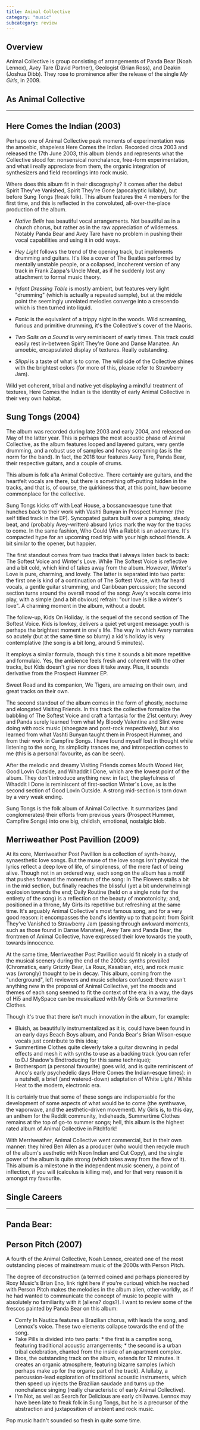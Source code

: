 ```yaml
---
title: Animal Collective
category: "music"
subcategory: review
---
```


## Overview

Animal Collective is group consisting of arrangements of Panda Bear (Noah Lennox), Avey Tare (David Portner), Geologist (Brian Ross), and Deakin (Joshua Dibb). They rose to prominence after the release of the single *My Girls*, in 2009.

## As Animal Collective
---

## Here Comes the Indian (2003)

Perhaps one of Animal Collective peak moments of experimentation was the amoebic, shapeless Here Comes the Indian. Recorded circa 2003 and released the 17th June 2003, this album blends and represents what the Collective stood for: nonsensical nonchalance, free-form experimentation, and what i really appreciate from them, the organic integration of synthesizers and field recordings into rock music.


Where does this album fit in their discography? It comes after the debut Spirit They've Vanished, Spirit They're Gone (apocalyptic lullaby), but before Sung Tongs (freak folk). This album features the 4 members for the first time, and this is reflected in the convoluted, all-over-the-place production of the album.

* *Native Belle* has beautiful vocal arrangements. Not beautiful as in a church chorus, but rather as in the raw appreciation of wilderness. Notably Panda Bear and Avey Tare have no problem in pushing their vocal capabilities and using it in odd ways.

* *Hey Light* follows the trend of the opening track, but implements drumming and guitars. It's like a cover of The Beatles performed by mentally unstable people, or a collapsed, incoherent version of any track in Frank Zappa's Uncle Meat, as if he suddenly lost any attachment to formal music theory.

* *Infant Dressing Table* is mostly ambient, but features very light "drumming" (which is actually a repeated sample), but at the middle point the seemingly unrelated melodies converge into a crescendo which is then turned into liquid.

* *Panic* is the equivalent of a trippy night in the woods. Wild screaming, furious and primitive drumming, it's the Collective's cover of the Maoris.

* *Two Sails on a Sound* is very reminiscent of early times. This track could easily rest in-between Spirit They're Gone and Danse Manatee. An amoebic, encapsulated display of textures. Really outstanding. 

* *Slippi* is a taste of what is to come. The wild side of the Collective shines with the brightest colors (for more of this, please refer to Strawberry Jam).


Wild yet coherent, tribal and native yet displaying a mindful treatment of textures,  Here Comes the Indian is the identity of early Animal Collective in their very own habitat.


## Sung Tongs (2004)

The album was recorded during late 2003 and early 2004, and released on May of the latter year. This is perhaps the most acoustic phase of Animal Collective, as the album features looped and layered guitars, very gentle drumming, and a robust use of samples and heavy screaming (as is the norm for the band). In fact, the 2018 tour features Avey Tare, Panda Bear, their respective guitars, and a couple of drums.


This album is folk a'la Animal Collective. There certainly are guitars, and the heartfelt vocals are there, but there is something off-putting hidden in the tracks, and that is, of course, the quirkiness that, at this point, haw become commonplace for the collective.

Sung Tongs kicks off with Leaf House, a bossanovaesque tune that hunches back to their work with Vashti Bunyan in Prospect Hummer (the self titled track in the EP). Syncopated guitars built over a pumping, steady beat, and (probably Avey-written) absurd lyrics mark the way for the tracks to come. In the same fashion, Who Could Win a Rabbit is an adventure. It's compacted hype for an upcoming road trip with your high school friends. A bit similar to the opener, but happier.


The first standout comes from two tracks that i always listen back to back: The Softest Voice and Winter's Love. While The Softest Voice is reflective and a bit cold, which kind of takes away from the album. However, Winter's Love is pure, charming, and lovely. The latter is separated into two parts: the first one is kind of a continuation of The Softest Voice, with far heard vocals, a gentle guitar strumming, and Caribbean percussion; the second section turns around the overall mood of the song: Avey's vocals come into play, with a simple (and a bit obvious) refrain: "our love is like a winter's love". A charming moment in the album, without a doubt.


The follow-up, Kids On Holiday, is the sequel of the second section of The Softest Voice. Kids is lowkey, delivers a quiet yet urgent  message: youth is perhaps the brightest moment in one's life. The way in which Avery narrates so acutely (but at the same time so blurry) a kid's holiday is very contemplative (the song is a bit long, around 5 minutes).

It employs a similar formula, though this time it sounds a bit more repetitive and formulaic. Yes, the ambience feels fresh and coherent with the other tracks, but Kids doesn't give nor does it take away. Plus, it sounds derivative from the Prospect Hummer EP.


Sweet Road and its companion, We Tigers, are amazing on their own, and great tracks on their own.


The second standout of the album comes in the form of  ghostly, nocturne and elongated Visiting Friends. In this track the collective formalize the babbling of The Softest Voice and craft a fantasia for the 21st century: Avey and Panda surely learned from what My Bloody Valentine and Slint were doing with rock music (shoegaze and post-rock respectively), but also learned from what Vashti Bunyan taught them in Prospect Hummer, and from their work in Campfire Songs. I have found myself lost in thought while listening to the song, its simplicity trances me, and introspection comes to me (this is a personal favourite, as can be seen).


After the melodic and dreamy Visiting Friends comes Mouth Wooed Her, Good Lovin Outside, and Whaddit I Done, which are the lowest point of the album. They don't introduce anything new: in fact, the playfulness of Whaddit I Done is reminiscent of first-section Winter's Love, as is the second section of Good Lovin Outside. A strong mid-section is torn down by a very weak ending.

Sung Tongs is the folk album of Animal Collective. It summarizes (and conglomerates) their efforts from previous years (Prospect Hummer, Campfire Songs) into one big, childish, emotional, nostalgic blob.


## Merriweather Post Pavillion (2009)

At its core, Merriweather Post Pavillion is a collection of synth-heavy, synaesthetic love songs. But the muse of the love songs isn't physical: the lyrics reflect a deep love of life, of simpleness, of the mere fact of being alive. Though not in an ordered way, each song on the album has a motif that pushes forward the momentum of the song: In The Flowers stalls a bit in the mid section, but finally reaches the blissful (yet a bit underwhelming) explosion towards the end; Daily Routine (held on a single note for the entirety of the song) is a reflection on the beauty of monotonicity; and, positioned in a throne, My Girls its repetitive but refreshing at the same time. It's arguably Animal Collective's most famous song, and for a very good reason: it encompasses the band's identity up to that point: from Spirit They've Vanished to Strawberry Jam (passing through awkward moments, such as those found in Danse Manatee), Avey Tare and Panda Bear, the frontmen of Animal Collective, have expressed their love towards the youth, towards innocence.


At the same time, Merriweather Post Pavillion would fit nicely in a study of the musical scenery during the end of the 2000s: synths prevailed (Chromatics, early Grizzly Bear, La Roux, Kasabian, etc), and rock music was (wrongly) thought to be in decay. This album, coming from the "underground", left reviewers and music scholars confused: there wasn't anything new in the proposal of  Animal Collective, yet the moods and themes of each song seemed to fit the context of the era: in a way, the days of Hi5 and MySpace can be musicalized with My Girls or Summertime Clothes.


Though it's true that there isn't much innovation in the album, for example:

* Bluish, as beautifully instrumentalized as it is, could have been found in an early days Beach Boys album, and Panda Bear's Brian Wilson-esque vocals just contribute to this idea;
* Summertime Clothes quite cleverly take a guitar drowning in pedal effects and mesh it with synths to use as a backing track (you can refer to DJ Shadow's Endtroducing for this same technique);
* Brothersport (a personal favourite) goes wild, and is quite reminiscent of Anco's early psychedelic days (Here Comes the Indian-esque times): in a nutshell, a brief (and watered-down) adaptation of White Light / White Heat to the modern, electronic era.

It is certainly true that some of these songs are indispensable for the development of some aspects of what would be to come (the synthwave, the vaporwave, and the aesthetic-driven movement). My Girls is, to this day, an anthem for the Reddit community, Indieheads, Summertime Clothes remains at the top of go-to summer songs; hell, this album is the highest rated album of Animal Collective in Pitchfork!


With Merriweather, Animal Collective went commercial, but in their own manner: they hired Ben Allen as a producer (who would then recycle much of the album's aesthetic with Neon Indian and Cut Copy), and the single power of the album is quite strong (which takes away from the flow of it). This album is a milestone in the independent music scenery, a point of inflection, if you will (calculus is killing me), and for that very reason it is amongst my favourite.


## Single Careers
---
## Panda Bear:

## Person Pitch (2007)
A fourth of the Animal Collective, Noah Lennox, created one of the most outstanding pieces of mainstream music of the 2000s with Person Pitch.

The degree of deconstruction (a termed coined and perhaps pioneered by Roxy Music's Brian Eno, link right here if you're curious)  which he reached with Person Pitch makes the melodies in the album alien, other-worldly, as if he had wanted to communicate the concept of music to people with absolutely no familiarity with it (aliens? dogs?). I want to review some of the frescos painted by Panda Bear on this album:
* Comfy In Nautica features a Brazilian chorus, with leads the song, and Lennox's voice. These two elements collapse towards the end of the song.
* Take Pills is divided into two parts:
        * the first is a campfire song, featuring traditional acoustic arrangements;
        * the second is a urban tribal celebration, chanted from the inside of an apartment complex.
* Bros, the outstanding track on the album, extends for 12 minutes. It creates an organic atmosphere, featuring bizarre samples (which perhaps make up for the organic part of the track). A lullaby, a percussion-lead exploration of traditional acoustic instruments, which then speed up injects the Brazilian saudade and turns up the nonchalance singing (really characteristic of early Animal Collective).
* I'm Not, as well as Search for Delicious are early chillwave. Lennox may have been late to freak folk in Sung Tongs, but he is a precursor of the abstraction and juxtaposition of ambient and rock music.

Pop music hadn't sounded so fresh in quite some time.

